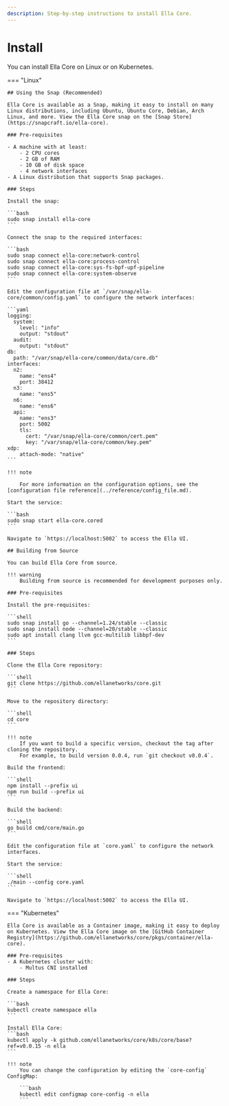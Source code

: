 ```yaml
---
description: Step-by-step instructions to install Ella Core.
---
```


# Install

You can install Ella Core on Linux or on Kubernetes.

=== "Linux"

    ## Using the Snap (Recommended)

    Ella Core is available as a Snap, making it easy to install on many Linux distributions, including Ubuntu, Ubuntu Core, Debian, Arch Linux, and more. View the Ella Core snap on the [Snap Store](https://snapcraft.io/ella-core).

    ### Pre-requisites

    - A machine with at least:
        - 2 CPU cores
        - 2 GB of RAM
        - 10 GB of disk space
        - 4 network interfaces
    - A Linux distribution that supports Snap packages.
  
    ### Steps

    Install the snap:

    ```bash
    sudo snap install ella-core
    ```

    Connect the snap to the required interfaces:

    ```bash
    sudo snap connect ella-core:network-control
    sudo snap connect ella-core:process-control
    sudo snap connect ella-core:sys-fs-bpf-upf-pipeline
    sudo snap connect ella-core:system-observe
    ```

    Edit the configuration file at `/var/snap/ella-core/common/config.yaml` to configure the network interfaces:

    ```yaml
    logging:
      system:
        level: "info"
        output: "stdout"
      audit:
        output: "stdout"
    db:
      path: "/var/snap/ella-core/common/data/core.db"
    interfaces:
      n2:
        name: "ens4"
        port: 38412
      n3: 
        name: "ens5"
      n6:
        name: "ens6"
      api:
        name: "ens3"
        port: 5002
        tls:
          cert: "/var/snap/ella-core/common/cert.pem"
          key: "/var/snap/ella-core/common/key.pem"
    xdp:
        attach-mode: "native"
    ```

    !!! note
        
        For more information on the configuration options, see the [configuration file reference](../reference/config_file.md).

    Start the service:

    ```bash
    sudo snap start ella-core.cored
    ```

    Navigate to `https://localhost:5002` to access the Ella UI.

    ## Building from Source

    You can build Ella Core from source.

    !!! warning
        Building from source is recommended for development purposes only.

    ### Pre-requisites

    Install the pre-requisites:

    ```shell
    sudo snap install go --channel=1.24/stable --classic
    sudo snap install node --channel=20/stable --classic
    sudo apt install clang llvm gcc-multilib libbpf-dev
    ```

    ### Steps

    Clone the Ella Core repository:

    ```shell
    git clone https://github.com/ellanetworks/core.git
    ```

    Move to the repository directory:

    ```shell
    cd core
    ```

    !!! note
        If you want to build a specific version, checkout the tag after cloning the repository.
        For example, to build version 0.0.4, run `git checkout v0.0.4`.

    Build the frontend:
  
    ```shell
    npm install --prefix ui
    npm run build --prefix ui
    ```

    Build the backend:
  
    ```shell
    go build cmd/core/main.go
    ```

    Edit the configuration file at `core.yaml` to configure the network interfaces.

    Start the service:
  
    ```shell
    ./main --config core.yaml
    ```

    Navigate to `https://localhost:5002` to access the Ella UI.

=== "Kubernetes"

    Ella Core is available as a Container image, making it easy to deploy on Kubernetes. View the Ella Core image on the [GitHub Container Registry](https://github.com/ellanetworks/core/pkgs/container/ella-core).

    ### Pre-requisites
    - A Kubernetes cluster with:
        - Multus CNI installed

    ### Steps

    Create a namespace for Ella Core:

    ```bash
    kubectl create namespace ella
    ```

    Install Ella Core:
    ```bash
    kubectl apply -k github.com/ellanetworks/core/k8s/core/base?ref=v0.0.15 -n ella
    ```

    !!! note
        You can change the configuration by editing the `core-config` ConfigMap:

        ```bash
        kubectl edit configmap core-config -n ella
        ```
